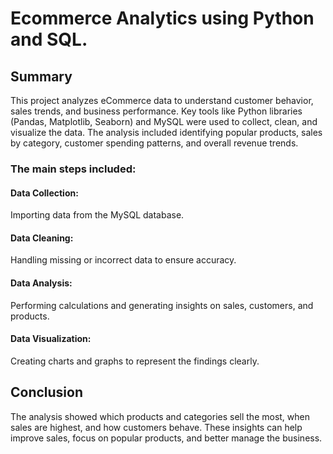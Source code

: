 # Ecommerce Analytics using Python and SQL.


## Summary
This project analyzes eCommerce data to understand customer behavior, sales trends, and business performance. Key tools like Python libraries (Pandas, Matplotlib, Seaborn) and MySQL were used to collect, clean, and visualize the data. The analysis included identifying popular products, sales by category, customer spending patterns, and overall revenue trends.

### The main steps included:
#### Data Collection: 
Importing data from the MySQL database.
#### Data Cleaning: 
Handling missing or incorrect data to ensure accuracy.
#### Data Analysis: 
Performing calculations and generating insights on sales, customers, and products.
#### Data Visualization: 
Creating charts and graphs to represent the findings clearly.




## Conclusion
The analysis showed which products and categories sell the most, when sales are highest, and how customers behave. These insights can help improve sales, focus on popular products, and better manage the business.
